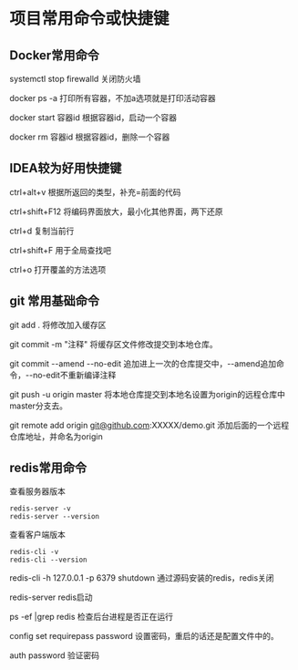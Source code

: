 # 项目常用命令或快捷键

## Docker常用命令

systemctl stop firewalld	关闭防火墙

docker ps -a	打印所有容器，不加a选项就是打印活动容器

docker start 容器id	根据容器id，启动一个容器

docker rm 容器id	根据容器id，删除一个容器



## IDEA较为好用快捷键

ctrl+alt+v	根据所返回的类型，补充=前面的代码

ctrl+shift+F12	将编码界面放大，最小化其他界面，两下还原

ctrl+d	复制当前行

ctrl+shift+F	用于全局查找吧

ctrl+o	打开覆盖的方法选项



## git 常用基础命令

git add .		将修改加入缓存区

git commit -m "注释" 	将缓存区文件修改提交到本地仓库。

git commit --amend --no-edit 追加进上一次的仓库提交中，--amend追加命令，--no-edit不重新编译注释

git push -u origin master 将本地仓库提交到本地名设置为origin的远程仓库中master分支去。

git remote add origin git@github.com:XXXXX/demo.git	添加后面的一个远程仓库地址，并命名为origin



## redis常用命令

查看服务器版本

```shell
redis-server -v 
redis-server --version
```

查看客户端版本

``` shell
redis-cli -v 
redis-cli --version
```

redis-cli -h 127.0.0.1 -p 6379 shutdown	通过源码安装的redis，redis关闭

redis-server	redis启动

ps -ef |grep redis	检查后台进程是否正在运行	

 config set requirepass password 设置密码，重启的话还是配置文件中的。

auth password	验证密码

